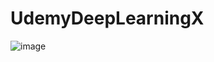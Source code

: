 # UdemyDeepLearningX

![image](https://github.com/FynnHollesen/UdemyDeepLearningX/assets/136230507/a2d54bf2-39ea-4bec-bbbb-7fd65a1a2af6)


